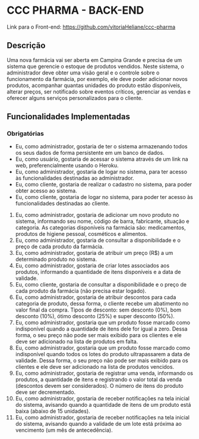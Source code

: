 # CCC PHARMA - BACK-END

Link para o Front-end: https://github.com/vitoriaHeliane/ccc-pharma

## Descrição

Uma nova farmácia vai ser aberta em Campina Grande e precisa de um sistema que gerencie o estoque de produtos vendidos. Neste sistema, o administrador deve obter uma visão geral e o controle sobre o funcionamento da farmácia, por exemplo, ele deve poder adicionar novos produtos, acompanhar quantas unidades do produto estão disponíveis, alterar preços, ser notificado sobre eventos críticos, gerenciar as vendas e oferecer alguns serviços personalizados para o cliente.

## Funcionalidades Implementadas

### Obrigatórias
- Eu, como administrador, gostaria de ter o sistema armazenando todos os seus dados de forma persistente em um banco de dados. 
- Eu, como usuário, gostaria de acessar o sistema através de um link na web, preferencialmente usando o Heroku.
- Eu, como administrador, gostaria de logar no sistema, para ter acesso às funcionalidades destinadas ao administrador.
- Eu, como cliente, gostaria de realizar o cadastro no sistema, para poder obter acesso ao sistema.
- Eu, como cliente, gostaria de logar no sistema, para poder ter acesso às funcionalidades destinadas ao cliente.

1) Eu, como administrador, gostaria de adicionar um novo produto no sistema, informando seu nome, código de barra, fabricante, situação e categoria. As categorias disponíveis na farmácia são: medicamentos, produtos de higiene pessoal, cosméticos e alimentos.
2) Eu, como administrador, gostaria de consultar a disponibilidade e o preço de cada produto da farmácia.
3) Eu, como administrador, gostaria de atribuir um preço (R$) a um determinado produto no sistema.
4) Eu, como administrador, gostaria de criar lotes associados aos produtos, informando a quantidade de itens disponíveis e a data de validade.
5) Eu, como cliente, gostaria de consultar a disponibilidade e o preço de cada produto da farmácia (não precisa estar logado).
7) Eu, como administrador, gostaria de atribuir descontos para cada categoria de produto, dessa forma, o cliente recebe um abatimento no valor final da compra. Tipos de desconto: sem desconto (0%), bom desconto (10%), ótimo desconto (25%) e super desconto (50%).
9) Eu, como administrador, gostaria que um produto fosse marcado como indisponível quando a quantidade de itens dele for igual a zero. Dessa forma, o seu preço não pode ser mais exibido para os clientes e ele deve ser adicionado na lista de produtos em falta.
10) Eu, como administrador, gostaria que um produto fosse marcado como indisponível quando todos os lotes do produto ultrapassarem a data de validade. Dessa forma, o seu preço não pode ser mais exibido para os clientes e ele deve ser adicionado na lista de produtos vencidos.
11) Eu, como administrador, gostaria de registrar uma venda, informando os produtos, a quantidade de itens e registrando o valor total da venda (descontos devem ser considerados). O número de itens do produto deve ser decrementado.
13) Eu, como administrador, gostaria de receber notificações na tela inicial do sistema, avisando quando a quantidade de itens de um produto está baixa (abaixo de 15 unidades).
14) Eu, como administrador, gostaria de receber notificações na tela inicial do sistema, avisando quando a validade de um lote está próxima ao vencimento (um mês de antecedência).
